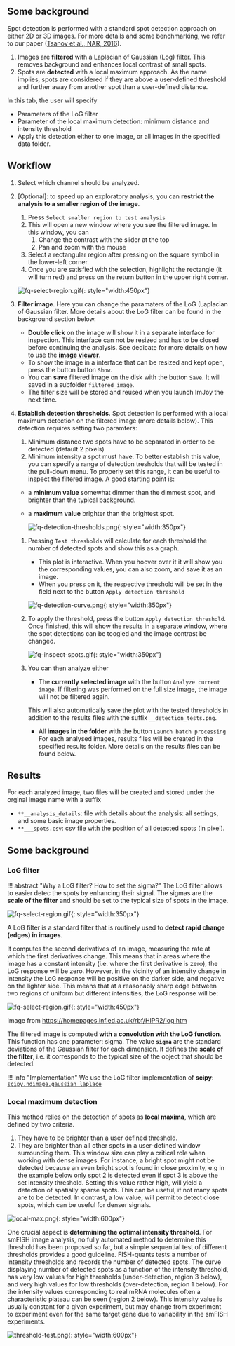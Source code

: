 ## Some background
Spot detection is performed with a standard spot detection approach on either 2D or 3D images. For more details and some
benchmarking, we refer to our paper ([Tsanov et al., NAR, 2016](https://academic.oup.com/nar/article/44/22/e165/2691336)).

1. Images are **filtered** with a Laplacian of Gaussian (Log) filter. This removes background and enhances local contrast of small spots.
2. Spots are **detected** with a local maximum approach. As the name implies, spots are considered if they are above a user-defined threshold and further away from another spot than a user-defined distance.

In this tab, the user will specify

* Parameters of the LoG filter
* Parameter of the local maximum detection: minimum distance and intensity threshold
* Apply this detection either to one image, or all images in the specified data folder.

## Workflow
1. Select which channel should be analyzed.
2. [Optional]: to speed up an exploratory analysis, you can **restrict the analysis to a smaller region of the image**.
      1. Press `Select smaller region to test analysis`
      2. This will open a new window where you see the filtered image. In this window, you can
         1. Change the contrast with the slider at the top
         2. Pan and zoom with the   mouse
      3. Select a rectangular region after pressing on the square symbol in the lower-left corner.
      4. Once you are satisfied with the selection, highlight the rectangle (it will turn red) and press on the return button in the upper right corner.

      ![fq-select-region.gif](img/fq-select-region.gif){: style="width:450px"}

3. **Filter image**. Here you can change the paramaters of the LoG (Laplacian of Gaussian filter. 
   More details about the LoG filter can be found in the background section below.

   * **Double click** on the image will show it in a separate interface for inspection. This interface can not be resized and has to be closed before continuing the analysis. See dedicate for more details on how to use the  [**image viewer**](fq-overview.md#image-viewer).
   * To show the image in a interface that can be resized and kept open, press the button button `Show`.
   * You can **save** filtered image on the disk with the button `Save`. It will saved in a subfolder `filtered_image`.
   * The filter size will be stored and reused when you launch ImJoy the next time.

4. **Establish detection thresholds**. Spot detection is performed with a local maximum detection on the filtered image (more details below). This detection requires setting two paramters:

    1. Minimum distance two spots have to be separated in order to be detected (default 2 pixels)
    2. Minimum intensity a spot must have. To better establish this value, you can specify a range of detection tresholds that will be tested in the pull-down menu. To properly set this range, it can be useful to inspect the filtered image. A good starting point is:

    * a **minimum value** somewhat dimmer than the dimmest spot, and brighter than the typical background.  
    * a **maximum value** brighter than the brightest spot.

        ![fq-detection-thresholds.png](img/fq-detection-thresholds.png){: style="width:350px"}

    1. Pressing `Test thresholds` will calculate for each threshold the number
       of detected spots and show this as a graph.
         * This plot is interactive. When you hoover over it
           it will show you the corresponding values, you can also zoom, and save it as an image.
         * When you press on it, the respective threshold will be set
           in the field next to the button `Apply detection threshold`

        ![fq-detection-curve.png](img/fq-detection-curve.png){: style="width:350px"}

    2. To apply the threshold, press the button `Apply detection threshold`. Once finished, 
        this will show the results in a separate window, where the spot detections can be toogled and the 
        image contrast be changed.

        ![fq-inspect-spots.gif](img/fq-inspect-spots.gif){: style="width:350px"}

    3. You can then analyze either
        * The **currently selected image** with the button `Analyze current image`. If filtering was performed on the full size image, the image will not be filtered again.

        This will also automatically save the plot with the tested thresholds in addition to the results files with the suffix `__detection_tests.png`.
        * All **images in the folder** with the button `Launch batch processing`
        For each analysed images, results files will be created in the specified results folder. 
        More details on the results files can be found below.

## Results

For each analyzed image, two files will be created and stored under the orginal image name with a suffix

* `**__analysis_details`: file with details about the analysis: all settings, and some basic image properties.
* `**___spots.csv`: csv file with the position of all detected spots (in pixel). 

## Some background

### LoG filter

!!! abstract "Why a LoG filter? How to set the sigma?"
    The LoG filter allows to easier detec the spots by enhancing their signal. The sigmas are the
    **scale of the filter** and should be set to the typical size of spots in the image.

![fq-select-region.gif](img/log-filter.png){: style="width:350px"}
    
A LoG filter is a standard filter that is routinely used to **detect rapid change (edges) in images**.

It computes the second derivatives of an image, measuring the rate at which the first derivatives change.
This means that in areas where the image has a constant intensity (i.e. where the first derivative is zero), the LoG response will be zero. However, in the vicinity of an intensity change in intensity the LoG response will be positive on the darker side, and negative on the lighter side. This means that at a reasonably sharp edge between two regions of uniform but different intensities, the LoG response will be:

![fq-select-region.gif](img/logresp.gif){: style="width:450px"}

Image from https://homepages.inf.ed.ac.uk/rbf/HIPR2/log.htm

The filtered image is computed **with a convolution with the LoG function**. This function has one parameter: sigma. The value **`sigma`** are the standard deviations of the Gaussian filter for each dimension. It defines the **scale of the filter**, i.e. it corresponds to the typical size of the object that should be detected.

!!! info "Implementation"
    We use the LoG filter implementation of **scipy**: [`scipy.ndimage.gaussian_laplace`](https://docs.scipy.org/doc/scipy/reference/generated/scipy.ndimage.gaussian_laplace.html)

### Local maximum detection

This method relies on the detection of spots as **local maxima**, which are
defined by two criteria.

1. They have to be brighter than a user defined threshold.
2. They are brighter than all other spots in a user-defined window surrounding them. This window size can
play a critical role when working with dense images. For instance, a bright spot might not be
detected because an even bright spot is found in close proximity, e.g in the example below only spot 2 is detected even if spot 3 is above the set intensity threshold. Setting this value rather high, will yield a detection of spatially sparse spots. This can be
useful, if not many spots are to be detected. In contrast, a low value, will permit to detect
close spots, which can be useful for denser signals.

![local-max.png](img/local-max.png){: style="width:600px"}

One crucial aspect  is **determining the optimal intensity threshold**. For smFISH
image analysis, no fully automated method to determine this threshold has been proposed so far, but a simple sequential test of different thresholds provides a good
guideline. FISH-quants tests a number of intensity thresholds and records the number of
detected spots. The curve displaying number of detected spots as a function of the intensity threshold,
has very low values for high thresholds (under-detection, region 3 below), and very high values for low thresholds
(over-detection, region 1 below). For the intensity values corresponding to real mRNA molecules often a characteristic plateau can be seen (region 2 below). This intensity value is usually constant for a given
experiment, but may change from experiment to experiment even for the same target gene due to
variability in the smFISH experiments.

![threshold-test.png](img/threshold-test.png){: style="width:600px"}

